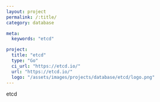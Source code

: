 ```yaml
---
layout: project
permalink: /:title/
category: database

meta:
  keywords: "etcd"

project:
  title: "etcd"
  type: "Go"
  ci_url: "https://etcd.io/"
  url: "https://etcd.io/"
  logo: "/assets/images/projects/database/etcd/logo.png"
---
```


<p>etcd</p>
